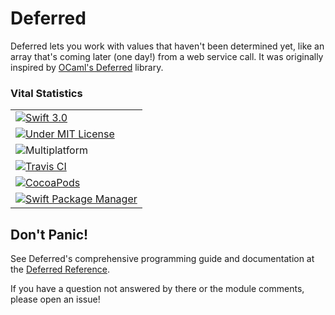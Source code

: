 # Deferred

Deferred lets you work with values that haven't been determined yet, like an array that's coming later (one day!) from a web service call. It was originally inspired by [OCaml's Deferred](https://ocaml.janestreet.com/ocaml-core/111.25.00/doc/async_kernel/#Deferred) library.

### Vital Statistics

|                                                                                                     |
|-----------------------------------------------------------------------------------------------------|
|[![Swift 3.0](https://img.shields.io/badge/swift-3.0.x-EF5138.svg)][Swift]                           |
|[![Under MIT License](https://img.shields.io/badge/license-MIT-blue.svg)][MIT]                       |
|![Multiplatform](https://img.shields.io/badge/platforms-macOS,%20iOS,%20linux,%20bsd-lightgrey.svg)  |
|[![Travis CI](https://img.shields.io/travis/bignerdranch/Deferred/swift-3_0.svg)][CI]                |
|[![CocoaPods](https://img.shields.io/cocoapods/v/BNRDeferred.svg)][CocoaPods]                        |
|[![Swift Package Manager](https://img.shields.io/badge/swiftpm-supported-orange.svg)][SwiftPM]       |

[Swift]: https://swift.org
[MIT]: https://github.com/bignerdranch/Deferred/blob/master/LICENSE.txt
[CI]: http://travis-ci.org/bignerdranch/Deferred
[CocoaPods]: https://cocoapods.org/pods/BNRDeferred
[SwiftPM]: https://github.com/apple/swift-package-manager

## Don't Panic!

See Deferred's comprehensive programming guide and documentation at the [Deferred Reference](http://bignerdranch.github.io/Deferred/).

If you have a question not answered by there or the module comments, please open an issue!
